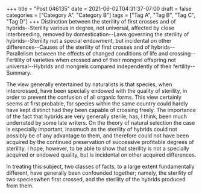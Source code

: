 +++
title = "Post 046135"
date = 2021-06-02T04:31:37-07:00
draft = false
categories = ["Category A", "Category B"]
tags = ["Tag A", "Tag B", "Tag C", "Tag D"]
+++
Distinction between the sterility of first crosses and of hybrids--Sterility various in degree, not universal, affected by close interbreeding, removed by domestication--Laws governing the sterility of hybrids--Sterility not a special endowment, but incidental on other differences--Causes of the sterility of first crosses and of hybrids--Parallelism between the effects of changed conditions of life and crossing--Fertility of varieties when crossed and of their mongrel offspring not universal--Hybrids and mongrels compared independently of their fertility--Summary.

The view generally entertained by naturalists is that species, when intercrossed, have been specially endowed with the quality of sterility, in order to prevent the confusion of all organic forms. This view certainly seems at first probable, for species within the same country could hardly have kept distinct had they been capable of crossing freely. The importance of the fact that hybrids are very generally sterile, has, I think, been much underrated by some late writers. On the theory of natural selection the case is especially important, inasmuch as the sterility of hybrids could not possibly be of any advantage to them, and therefore could not have been acquired by the continued preservation of successive profitable degrees of sterility. I hope, however, to be able to show that sterility is not a specially acquired or endowed quality, but is incidental on other acquired differences.

In treating this subject, two classes of facts, to a large extent fundamentally different, have generally been confounded together; namely, the sterility of two specieswhen first crossed, and the sterility of the hybrids produced from them.
